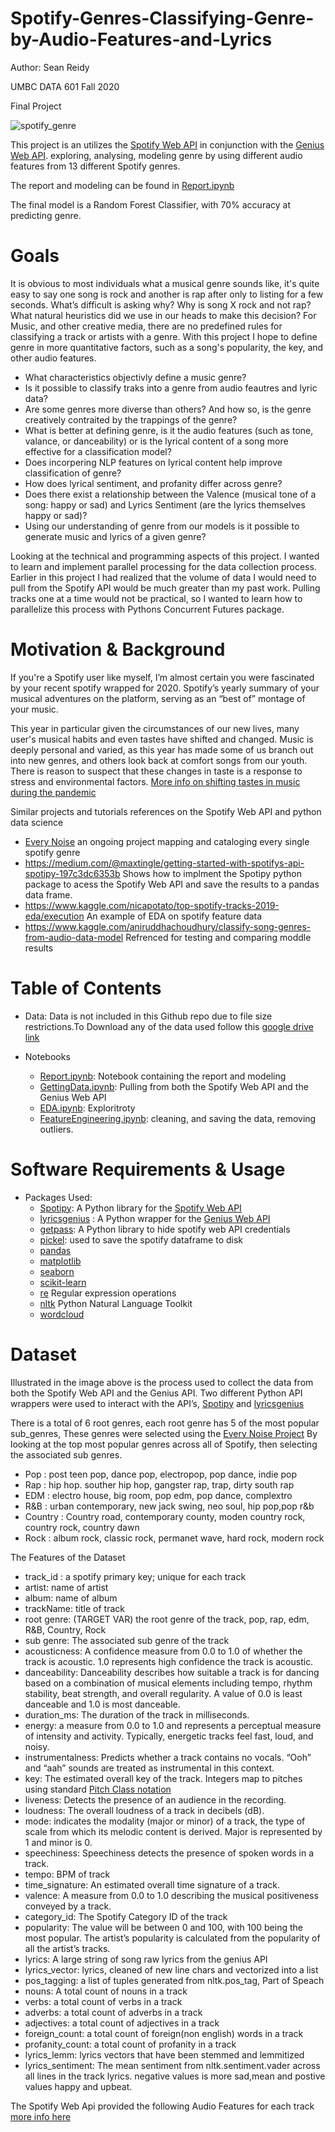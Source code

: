# Spotify-Genres-Classifying-Genre-by-Audio-Features-and-Lyrics
Author: Sean Reidy

UMBC DATA 601 Fall 2020

Final Project

![spotify_genre](https://community.spotify.com/t5/image/serverpage/image-id/27674iC82331350312CE8A/image-size/original?v=mpbl-1&px=-1)

This project is an utilizes the [Spotify Web API](https://developer.spotify.com/documentation/web-api/) in conjunction with the [Genius Web API](https://genius.com/developers). exploring, analysing, modeling genre by using  different audio features from 13 different Spotify genres.

The report and modeling can be found in [Report.ipynb](https://github.com/sreidy/Spotify-Genres-Classifying-Genre-by-Audio-Features-and-Lyrics/blob/master/Notebooks/Report.ipynb)

The final model is a Random Forest Classifier, with 70% accuracy at predicting genre.

# Goals

It is obvious to most individuals what a musical genre sounds like, it's quite easy to say one song is rock and another is rap after only to listing for a few seconds. What’s difficult is asking why? Why is song X rock and not rap?  What natural heuristics did we use in our heads to make this decision? For Music, and other creative media,  there are no predefined rules for classifying a track or artists with a genre. With this project I hope to define genre in more quantitative factors,  such as a song's popularity, the key, and other audio features. 

 - What characteristics objectivly define a music genre? 
  - Is it possible to classify traks into a genre from audio feautres and lyric data? 
  - Are some genres more diverse than others? And how so,  is the genre creatively contraited by the trappings of the genre? 
 - What is better at defining genre, is it the audio features (such as tone, valance, or danceability) or is the lyrical content of a song more effective for a classification model?
 - Does incorpering NLP features on lyrical content help improve classification of genre? 
 - How does lyrical sentiment, and profanity differ across genre? 
 - Does there exist a relationship between the Valence (musical tone of a song: happy or sad) and Lyrics Sentiment (are the lyrics themselves happy or sad)? 
 - Using our understanding of genre from our models is it possible to generate music and lyrics of a given genre?

Looking at the technical and programming aspects of this project.  I wanted to learn and implement parallel processing for the data collection process. Earlier in this project I had realized that the volume of data I would need to pull from the Spotify API would be much greater than my past work. Pulling tracks one at a time would not be practical, so I wanted to learn how to parallelize this process with Pythons Concurrent Futures package. 

# Motivation & Background

If you're a Spotify user like myself, I’m almost certain you were fascinated by your recent spotify wrapped for 2020. Spotify’s yearly summary of your musical adventures on the platform, serving as an “best of” montage of your music. 
 

This year in particular given the circumstances of our new lives, many user's musical habits and even tastes have shifted and changed. Music is deeply personal and varied, as this year has made some of us branch out into new genres, and others look back at comfort songs from our youth. There is reason to suspect that these changes in taste is a response to stress and environmental factors. [More info on shifting tastes in music during the pandemic](https://www.vice.com/en/article/m7j8gq/pandemic-changing-music-taste-nostalgia) 

Similar projects and tutorials references on the Spotify Web API and python data science
- [Every Noise](http://everynoise.com/) an ongoing project mapping and cataloging every single spotify genre
- https://medium.com/@maxtingle/getting-started-with-spotifys-api-spotipy-197c3dc6353b Shows how to implment the Spotipy python package to acess the Spotify Web API and save the results to a pandas data frame.
- https://www.kaggle.com/nicapotato/top-spotify-tracks-2019-eda/execution An example of EDA on spotify feature data 
- https://www.kaggle.com/aniruddhachoudhury/classify-song-genres-from-audio-data-model Refrenced for testing and comparing moddle results 


# Table of Contents

- Data: Data is not included in this Github repo due to file size restrictions.To Download any of the data used follow this [google drive link](https://drive.google.com/drive/folders/1VDrB8YQwvpXE2hfbGoMrfkSLLyBG92R3?usp=sharing) 

- Notebooks
	+ [Report.ipynb](https://github.com/sreidy/Spotify-Genres-Classifying-Genre-by-Audio-Features-and-Lyrics/blob/master/Notebooks/Report.ipynb): Notebook containing the report and modeling  
	+ [GettingData.ipynb](https://github.com/sreidy/Spotify-Genres-Classifying-Genre-by-Audio-Features-and-Lyrics/blob/master/Notebooks/GettingData.ipynb): Pulling from both the Spotify Web API and the Genius Web API
	+ [EDA.ipynb](https://github.com/sreidy/Spotify-Genres-Classifying-Genre-by-Audio-Features-and-Lyrics/blob/master/Notebooks/EDA.ipynb): Exploritroty 
	+ [FeatureEngineering.ipynb]( https://github.com/sreidy/Spotify-Genres-Classifying-Genre-by-Audio-Features-and-Lyrics/blob/master/Notebooks/FeatureEngineering%20.ipynb): cleaning, and saving the data, removing outliers. 
	
# Software Requirements & Usage

- Packages Used: 
	+ [Spotipy](https://spotipy.readthedocs.io/en/latest/#): A Python library for the [Spotify Web API](https://developer.spotify.com/documentation/web-api/)
    + [lyricsgenius](https://pypi.org/project/lyricsgenius/) : A Python wrapper for the [Genius Web API](https://genius.com/developers)
	+ [getpass](https://pymotw.com/2/getpass/#module-getpass): A Python library to hide spotify web API credentials 
	+ [pickel](https://docs.python.org/3/library/pickle.html): used to save the spotify dataframe to disk
	+ [pandas](https://pandas.pydata.org/docs/)
	+ [matplotlib](https://matplotlib.org/3.3.3/contents.html)
	+ [seaborn](https://seaborn.pydata.org/)
	+ [scikit-learn](https://scikit-learn.org/stable/)
    + [re](https://docs.python.org/3/library/re.html) Regular expression operations 
    + [nltk](https://www.nltk.org/) Python Natural Language Toolkit 
    + [wordcloud](https://amueller.github.io/word_cloud/index.html) 

# Dataset

Illustrated in the image above is the process used to collect the data from both the Spotify Web API and the Genius API. Two different Python API wrappers were used to interact with the API’s, [Spotipy](https://spotipy.readthedocs.io/en/2.16.1/) and [lyricsgenius](https://pypi.org/project/lyricsgenius/) 

 There is a total of 6 root genres, each root genre has 5 of the most popular sub_genres, These genres were selected using the [Every Noise Project](http://everynoise.com/) By looking at the top most popular genres across all of Spotify, then selecting the associated sub genres. 
 - Pop : post teen pop, dance pop, electropop, pop dance, indie pop
 - Rap : hip hop. souther hip hop, gangster rap, trap, dirty south rap
 - EDM : electro house, big room, pop edm, pop dance, complextro
 - R&B : urban contemporary, new jack swing, neo soul, hip pop,pop r&b
 - Country : Country road, contemporary county, moden country rock, country rock, country dawn
 - Rock : album rock, classic rock, permanet wave, hard rock, modern rock

The Features of the Dataset
- track_id : a spotify primary key; unique for each track
- artist: name of artist
- album: name of album
- trackName: title of track
- root genre: (TARGET VAR) the root genre of the track, pop, rap, edm, R&B, Country, Rock
- sub genre: The associated sub genre of the track 
- acousticness: A confidence measure from 0.0 to 1.0 of whether the track is acoustic. 1.0 represents high confidence the track is acoustic.
- danceability: Danceability describes how suitable a track is for dancing based on a combination of musical elements including tempo, rhythm stability, beat strength, and overall regularity. A value of 0.0 is least danceable and 1.0 is most danceable. 
- duration_ms: The duration of the track in milliseconds.
- energy: a measure from 0.0 to 1.0 and represents a perceptual measure of intensity and activity. Typically, energetic tracks feel fast, loud, and noisy. 
- instrumentalness: Predicts whether a track contains no vocals. “Ooh” and “aah” sounds are treated as instrumental in this context.
- key: The estimated overall key of the track. Integers map to pitches using standard [Pitch Class notation](https://en.wikipedia.org/wiki/Pitch_class) 
- liveness: Detects the presence of an audience in the recording.
- loudness: The overall loudness of a track in decibels (dB). 
- mode: indicates the modality (major or minor) of a track, the type of scale from which its melodic content is derived. Major is represented by 1 and minor is 0.
- speechiness: Speechiness detects the presence of spoken words in a track.
- tempo: BPM of track
- time_signature: An estimated overall time signature of a track. 
- valence: A measure from 0.0 to 1.0 describing the musical positiveness conveyed by a track. 
- category_id: The Spotify Category ID of the track 
- popularity: The value will be between 0 and 100, with 100 being the most popular. The artist’s popularity is calculated from the popularity of all the artist’s tracks.
- lyrics: A large string of song raw lyrics from the genius API
- lyrics_vector: lyrics, cleaned of new line chars and vectorized into a list 
- pos_tagging:  a list of tuples generated from nltk.pos_tag, Part of Speach 
- nouns: A total count of nouns in a track 
- verbs: a total count of verbs in a track
- adverbs: a total count of adverbs in a track 
- adjectives: a total count of adjectives in a track
- foreign_count: a total count of foreign(non english) words in a track 
- profanity_count: a total count of profanity in a track 
- lyrics_lemm: lyrics vectors that have been stemmed and lemmitized 
- lyrics_sentiment: The mean sentiment from nltk.sentiment.vader across all lines in the track lyrics. negative values is more sad,mean and postive values happy and upbeat. 


The Spotify Web Api provided the following Audio Features for each track [more info here](https://developer.spotify.com/documentation/web-api/reference/tracks/get-audio-features/)


